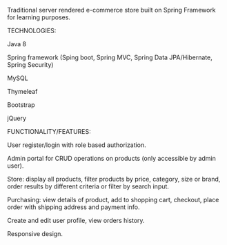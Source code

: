 Traditional server rendered e-commerce store built on Spring Framework for learning purposes.

TECHNOLOGIES:

Java 8

Spring framework (Sping boot, Spring MVC, Spring Data JPA/Hibernate, Spring Security)

MySQL

Thymeleaf

Bootstrap

jQuery

FUNCTIONALITY/FEATURES:

User register/login with role based authorization.

Admin portal for CRUD operations on products (only accessible by admin user).

Store: display all products, filter products by price, category, size or brand, order results by different criteria or filter by search input.

Purchasing: view details of product, add to shopping cart, checkout, place order with shipping address and payment info.

Create and edit user profile, view orders history.

Responsive design.
